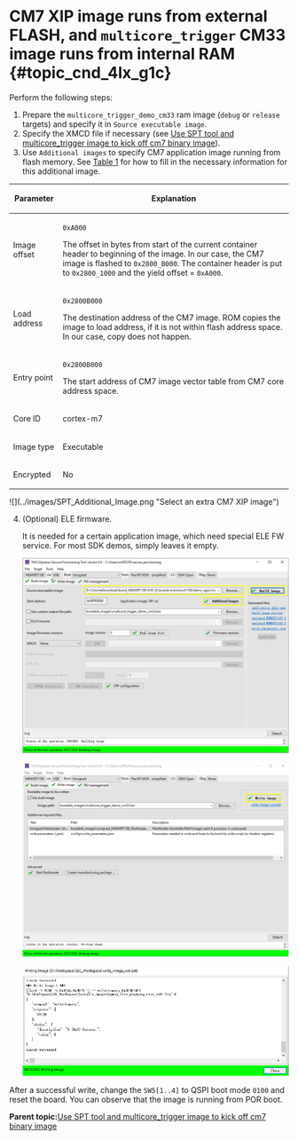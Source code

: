 # CM7 XIP image runs from external FLASH, and `multicore_trigger` CM33 image runs from internal RAM {#topic_cnd_4lx_g1c}

Perform the following steps:

1.  Prepare the `multicore_trigger_demo_cm33` ram image \(`debug` or `release` targets\) and specify it in `Source executable image`.
2.  Specify the XMCD file if necessary \(see [Use SPT tool and multicore\_trigger image to kick off cm7 binary image](use_SPT_tool_and_multicore_trigger_image.md)\).
3.  Use `Additional images` to specify CM7 application image running from flash memory. See [Table 1](#table_para) for how to fill in the necessary information for this additional image.

<table id="table_para"><thead><tr><th>

Parameter

</th><th>

Explanation

</th></tr></thead><tbody><tr><td>

Image offset

</td><td>

`0xA000`

 The offset in bytes from start of the current container header to beginning of the image. In our case, the CM7 image is flashed to `0x2800_B000`. The container header is put to `0x2800_1000` and the yield offset = `0xA000`.

</td></tr><tr><td>

Load address

</td><td>

`0x2800B000`

 The destination address of the CM7 image. ROM copies the image to load address, if it is not within flash address space. In our case, copy does not happen.

</td></tr><tr><td>

Entry point

</td><td>

`0x2800B000`

 The start address of CM7 image vector table from CM7 core address space.

</td></tr><tr><td>

Core ID

</td><td>

cortex-m7

</td></tr><tr><td>

Image type

</td><td>

Executable

</td></tr><tr><td>

Encrypted

</td><td>

No

</td></tr></tbody>
</table>    ![](../images/SPT_Additional_Image.png "Select an extra CM7 XIP image")

4.  \(Optional\) ELE firmware.

    It is needed for a certain application image, which need special ELE FW service. For most SDK demos, simply leaves it empty.

    ![](../images/SPT_BUILD_CM33_CM7_XIP_IMAGE.png "Build CM33 and CM7 combined image Type 1")

    ![](../images/SPT_Write_CM33_CM7_Combined_Image.png "Write CM33 and CM7 combined image Type 1")

    ![](../images/SPT_Write_Success.png "Write CM33 and CM7 combined image Type 1 success")


After a successful write, change the `SW5[1..4]` to QSPI boot mode `0100` and reset the board. You can observe that the image is running from POR boot.

**Parent topic:**[Use SPT tool and multicore\_trigger image to kick off cm7 binary image](../topics/use_SPT_tool_and_multicore_trigger_image.md)

